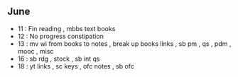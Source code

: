 ## June
* 11 : Fin reading , mbbs text books
* 12 : No progress constipation
* 13 : mv wi  from books to notes , break up books links , sb pm , qs , pdm , mooc , misc
* 16 : sb rdg , stock , sb int qs 
* 18 : yt links , sc keys , ofc notes , sb ofc 


